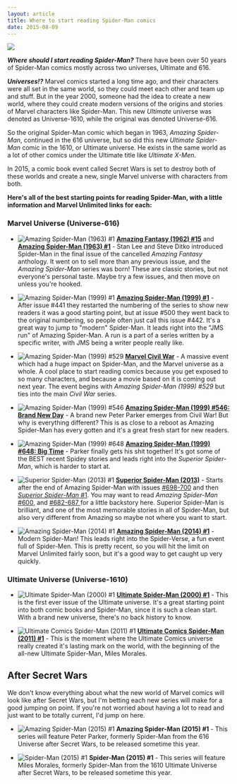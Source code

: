 ```yaml
---
layout: article
title: Where to start reading Spider-Man comics
date: 2015-08-09
---
```


<img id="spidey-timeline" src="/assets/where-to-start-reading-spiderman/spider-timeline.png">

***Where should I start reading Spider-Man?*** There have been over 50 years of Spider-Man comics mostly across two universes, Ultimate and 616.

***Universes!?*** Marvel comics started a long time ago, and their characters were all set in the same world, so they could meet each other and team up and stuff. But in the year 2000, someone had the idea to create a new world, where they could create modern versions of the origins and stories of Marvel characters like Spider-Man. This new *Ultimate* universe was denoted as Universe-1610, while the original was denoted Universe-616.

So the original Spider-Man comic which began in 1963, *Amazing Spider-Man*, continued in the 616 universe, but so did this new *Ultimate Spider-Man* comic in the 1610, or Ultimate universe. He exists in the same world as a lot of other comics under the Ultimate title like *Ultimate X-Men*.

In 2015, a comic book event called Secret Wars is set to destroy both of these worlds and create a new, single Marvel universe with characters from both.

**Here's all of the best starting points for reading Spider-Man, with a little information and Marvel Unlimited links for each:**

### Marvel Universe (Universe-616)

- ![Amazing Spider-Man (1963) #1](/assets/where-to-start-reading-spiderman/thumb-1.jpg)
[**Amazing Fantasy (1962) #15**](http://marvel.com/comics/issue/16926/amazing_fantasy_1962_15) and [**Amazing Spider-Man (1963) #1**](http://marvel.com/comics/issue/6482/amazing_spider-man_1963_1) - Stan Lee and Steve Ditko introduced Spider-Man in the final issue of the cancelled *Amazing Fantasy* anthology. It went on to sell more than any previous issue, and the *Amazing Spider-Man* series was born! These are classic stories, but not everyone's personal taste. Maybe try a few issues, and then move on unless you're hooked.

- ![Amazing Spider-Man (1999) #1](/assets/where-to-start-reading-spiderman/thumb-442.jpg)
[**Amazing Spider-Man (1999) #1**](http://marvel.com/comics/issue/37894/amazing_spider-man_1999_1) - After issue #441 they restarted the numbering of the series to show new readers it was a good starting point, but at issue #500 they went back to the original numbering, so people often just call this issue #442. It's a great way to jump to "modern" Spider-Man. It leads right into the "JMS run" of Amazing Spider-Man. A run is a part of a series written by a specific writer, with JMS being a writer people really like.

- ![Amazing Spider-Man (1999) #529](/assets/where-to-start-reading-spiderman/thumb-civil_war2.jpg)
[**Marvel Civil War**](http://marvel.com/comics/discover/114/civil-war-the-complete-event) - A massive event which had a huge impact on Spider-Man, and the Marvel universe as a whole. A cool place to start reading comics because you get exposed to so many characters, and because a movie based on it is coming out next year. The event begins with *Amazing Spider-Man (1999) #529* but ties into the main *Civil War* series.

- ![Amazing Spider-Man (1999) #546](/assets/where-to-start-reading-spiderman/thumb-546.jpg)
[**Amazing Spider-Man (1999) #546: Brand New Day**](http://marvel.com/comics/issue/17338/amazing_spider-man_1999_546) - A brand new Peter Parker emerges from Civil War! But why is everything different? This is as close to a reboot as Amazing Spider-Man has every gotten and it's a great fresh start for new readers.

- ![Amazing Spider-Man (1999) #648](/assets/where-to-start-reading-spiderman/thumb-648.jpg)
[**Amazing Spider-Man (1999) #648: Big Time**](http://marvel.com/comics/issue/34135/amazing_spider-man_1999_648) - Parker finally gets his shit together! It's got some of the BEST recent Spidey stories and leads right into the *Superior Spider-Man*, which is harder to start at.

- ![Superior Spider-Man (2013) #1](/assets/where-to-start-reading-spiderman/thumb-ssm.jpg)
[**Superior Spider-Man (2013)**](http://marvel.com/comics/issue/46462/superior_spider-man_2013_1) - Starts after the end of Amazing Spider-Man with issues [#698-700](http://marvel.com/comics/issue/40120/amazing_spider-man_1999_698) and then [*Superior Spider-Man* #1](http://marvel.com/comics/issue/46462/superior_spider-man_2013_1). You may want to read *Amazing Spider-Man* [#600](http://marvel.com/comics/issue/24407/amazing_spider-man_1999_600), and [#682-687 ](http://marvel.com/comics/issue/40110/amazing_spider-man_1999_682) for a little backstory here. Superior Spider-Man is brilliant, and one of the most memorable stories in all of Spider-Man, but also very different from Amazing so maybe not where you want to start.

- ![Amazing Spider-Man (2014) #1](/assets/where-to-start-reading-spiderman/thumb-asmv3.jpg)
[**Amazing Spider-Man (2014) #1**](http://marvel.com/comics/issue/45798/amazing_spider-man_2014_1) - Modern Spider-Man! This leads right into the Spider-Verse, a fun event full of Spider-Men. This is pretty recent, so you will hit the limit on Marvel Unlimited fairly soon, but it's a good way to get caught up very quickly.

### Ultimate Universe (Universe-1610)

- ![Ultimate Spider-Man (2000) #1](/assets/where-to-start-reading-spiderman/thumb-usm1.jpg)
[**Ultimate Spider-Man (2000) #1**](http://marvel.com/comics/issue/4372/ultimate_spider-man_2000_1) - This is the first ever issue of the Ultimate universe. It's a great starting point into both comic books and Spider-Man, since it is such a clean start. With a brand new universe, there's no back history to know.

- ![Ultimate Comics Spider-Man (2011) #1](/assets/where-to-start-reading-spiderman/thumb-miles_1.jpg)
[**Ultimate Comics Spider-Man (2011) #1**](http://marvel.com/comics/issue/38394/ultimate_comics_spider-man_2011_1) - This is the moment where the Ultimate Comics universe really created it's lasting mark on the world, with the beginning of the all-new Ultimate Spider-Man, Miles Morales.

## After Secret Wars

We don't know everything about what the new world of Marvel comics will look like after Secret Wars, but I'm betting each new series will make for a good jumping on point. If you're not worried about having a lot to read and just want to be totally current, I'd jump on here.

- ![Amazing Spider-Man (2015) #1](/assets/where-to-start-reading-spiderman/thumb-secret_parker.jpg)
**Amazing Spider-Man (2015) #1** - This series will feature Peter Parker, formerly Spider-Man from the 616 Universe after Secret Wars, to be released sometime this year.

- ![Spider-Man (2015) #1](/assets/where-to-start-reading-spiderman/thumb-secret_miles.jpg)
**Spider-Man (2015) #1** - This series will feature Miles Morales, formerly Spider-Man from the 1610 Ultimate Universe after Secret Wars, to be released sometime this year.
